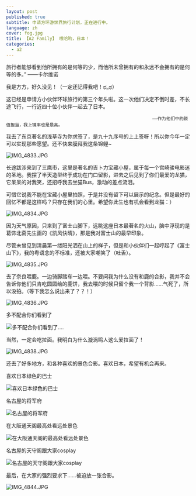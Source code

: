 ```yaml
---
layout: post
published: true
subtitle: 申请方环游世界旅行计划，正在进行中。
language: zh
cover: fog.jpg
title: 【A2 Family】 哦哈哟，日本！
categories:
  - a2
---
```

旅行者能够看到他所拥有的是何等的少，而他所未曾拥有的和永远不会拥有的是何等的多。”
															——卡尔维诺

我是方方，好久没见！（一定还记得我吧！ಥ_ಥ）

这已经是申请方小伙伴环球旅行的第三个年头啦。这一次他们决定不倒时差，不长途飞行，一行近四十位小伙伴一起去了日本。

															——作为他们中的颜值担当，我上镜率也是最高。

我去了东京著名的浅草寺为你求签了，是九十九序号的上上签呀！所以你今年一定可以实现那些愿望。还不快来膜拜我这条锦鲤~

![IMG_4833.JPG]({{site.baseurl}}/image/IMG_4833.JPG)

长途跋涉来到了三鹰市，这里是著名的吉卜力宝藏小屋，属于每一个宫崎骏电影迷的圣地。我摆了半天造型终于成功在门口留影，进去之后见到了你们最爱的龙猫，它呆呆的对我笑，还招呼我去坐猫Bus，激动的差点流泪。

可惜它说我不能在宝藏小屋里拍照，于是并没有留下可以展示的纪念。但是最好的回忆不都是这样吗？只存在我们的心里。希望你此生也有机会看到龙猫：）

![IMG_4834.JPG]({{site.baseurl}}/image/IMG_4834.JPG)

因为天气原因，只来到了富士山脚下，远眺这座日本最著名的火山，脑中浮现的是葛饰北斋先生画的《凯风快晴》，那是我对富士山的最早印象。

尽管未曾见到清晨第一缕阳光洒在山上的样子，但是和小伙伴们一起哼起了《富士山下》，我的粤语念的不标准，还被大家嘲笑了（吐舌）。

![IMG_4835.JPG]({{site.baseurl}}/image/IMG_4835.JPG)

去了奈良喂鹿。一边骑脚踏车一边喂。不要问我为什么没有和鹿的合影，我并不会告诉你他们只肯吃圆圆给的鹿饼，我去喂的时候只留个我一个背影……气死了，所以没拍。（等下我怎么说出来了？？！）

![IMG_4836.JPG]({{site.baseurl}}/image/IMG_4836.JPG)

多不配合你们看到了

![多不配合你们看到了....]({{site.baseurl}}/image/IMG_4837.JPG)

当然，一定会吃拉面。我明白为什么漩涡鸣人这么爱拉面了！

![IMG_4838.JPG]({{site.baseurl}}/image/IMG_4838.JPG)

还去了好多地方，和各种喜欢的景色合影。喜欢日本，希望有机会再来。

喜欢日本绿色的巴士

![喜欢日本绿色的巴士]({{site.baseurl}}/image/IMG_4839.JPG)

名古屋的将军府

![名古屋的将军府]({{site.baseurl}}/image/IMG_4840.JPG)

在大阪通天阁最高处看远处景色

![在大阪通天阁的最高处看远处景色]({{site.baseurl}}/image/IMG_4841.JPG)

名古屋的天守阁跟大家cosplay

![名古屋的天守阁跟大家cosplay]({{site.baseurl}}/image/IMG_4842.JPG)


最后，在大家的强烈要求下……被迫放一张合影。

![IMG_4844.JPG]({{site.baseurl}}/image/IMG_4844.JPG)
